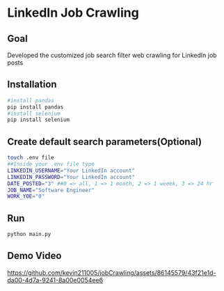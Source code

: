 # LinkedIn Job Crawling 

## Goal
Developed the customized job search filter web crawling for LinkedIn job posts

## Installation
```bash
#install pandas 
pip install pandas
#install selenium 
pip install selenium
```
## Create default search parameters(Optional)
```bash
touch .env file 
##Inside your .env file type
LINKEDIN_USERNAME="Your LinkedIn account"
LINKEDIN_PASSWORD="Your LinkedIn account"
DATE_POSTED="3" ##0 => all, 1 => 1 month, 2 => 1 weeek, 3 => 24 hr
JOB_NAME="Software Engineer"
WORK_YOE="0"
```
## Run 
```bash
python main.py 
```
## Demo Video 
https://github.com/kevin211005/jobCrawling/assets/86145579/43f21e1d-da00-4d7a-9241-8a00e0054ee6

